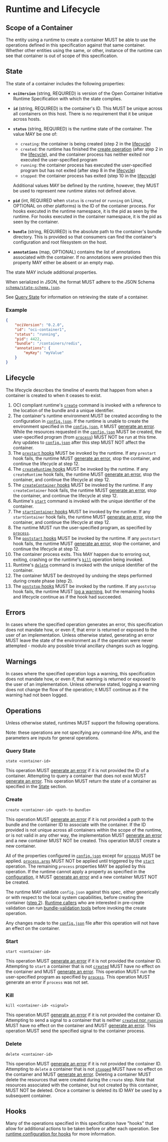 # <a name="runtimeAndLifecycle" />Runtime and Lifecycle

## <a name="runtimeScopeContainer" />Scope of a Container

The entity using a runtime to create a container MUST be able to use the operations defined in this specification against that same container.
Whether other entities using the same, or other, instance of the runtime can see that container is out of scope of this specification.

## <a name="runtimeState" />State

The state of a container includes the following properties:

* **`ociVersion`** (string, REQUIRED) is version of the Open Container Initiative Runtime Specification with which the state complies.
* **`id`** (string, REQUIRED) is the container's ID.
    This MUST be unique across all containers on this host.
    There is no requirement that it be unique across hosts.
* **`status`** (string, REQUIRED) is the runtime state of the container.
    The value MAY be one of:

    * `creating`: the container is being created (step 2 in the [lifecycle](#lifecycle))
    * `created`: the runtime has finished the [create operation](#create) (after step 2 in the [lifecycle](#lifecycle)), and the container process has neither exited nor executed the user-specified program
    * `running`: the container process has executed the user-specified program but has not exited (after step 8 in the [lifecycle](#lifecycle))
    * `stopped`: the container process has exited (step 10 in the [lifecycle](#lifecycle))

    Additional values MAY be defined by the runtime, however, they MUST be used to represent new runtime states not defined above.
* **`pid`** (int, REQUIRED when `status` is `created` or `running` on Linux, OPTIONAL on other platforms) is the ID of the container process.
  For hooks executed in the runtime namespace, it is the pid as seen by the runtime.
  For hooks executed in the container namespace, it is the pid as seen by the container.
* **`bundle`** (string, REQUIRED) is the absolute path to the container's bundle directory.
    This is provided so that consumers can find the container's configuration and root filesystem on the host.
* **`annotations`** (map, OPTIONAL) contains the list of annotations associated with the container.
    If no annotations were provided then this property MAY either be absent or an empty map.

The state MAY include additional properties.

When serialized in JSON, the format MUST adhere to the JSON Schema [`schema/state-schema.json`](schema/state-schema.json).

See [Query State](#query-state) for information on retrieving the state of a container.

### Example

```json
{
    "ociVersion": "0.2.0",
    "id": "oci-container1",
    "status": "running",
    "pid": 4422,
    "bundle": "/containers/redis",
    "annotations": {
        "myKey": "myValue"
    }
}
```

## <a name="runtimeLifecycle" />Lifecycle
The lifecycle describes the timeline of events that happen from when a container is created to when it ceases to exist.

1. OCI compliant runtime's [`create`](runtime.md#create) command is invoked with a reference to the location of the bundle and a unique identifier.
2. The container's runtime environment MUST be created according to the configuration in [`config.json`](config.md).
    If the runtime is unable to create the environment specified in the [`config.json`](config.md), it MUST [generate an error](#errors).
    While the resources requested in the [`config.json`](config.md) MUST be created, the user-specified program (from [`process`](config.md#process)) MUST NOT be run at this time.
    Any updates to [`config.json`](config.md) after this step MUST NOT affect the container.
3. The [`prestart` hooks](config.md#prestart) MUST be invoked by the runtime.
    If any `prestart` hook fails, the runtime MUST [generate an error](#errors), stop the container, and continue the lifecycle at step 12.
4. The [`createRuntime` hooks](config.md#createRuntime-hooks) MUST be invoked by the runtime.
    If any `createRuntime` hook fails, the runtime MUST [generate an error](#errors), stop the container, and continue the lifecycle at step 12.
5. The [`createContainer` hooks](config.md#createContainer-hooks) MUST be invoked by the runtime.
    If any `createContainer` hook fails, the runtime MUST [generate an error](#errors), stop the container, and continue the lifecycle at step 12.
6. Runtime's [`start`](runtime.md#start) command is invoked with the unique identifier of the container.
7. The [`startContainer` hooks](config.md#startContainer-hooks) MUST be invoked by the runtime.
    If any `startContainer` hook fails, the runtime MUST [generate an error](#errors), stop the container, and continue the lifecycle at step 12.
8. The runtime MUST run the user-specified program, as specified by [`process`](config.md#process).
9. The [`poststart` hooks](config.md#poststart) MUST be invoked by the runtime.
    If any `poststart` hook fails, the runtime MUST [generate an error](#errors), stop the container, and continue the lifecycle at step 12.
10. The container process exits.
    This MAY happen due to erroring out, exiting, crashing or the runtime's [`kill`](runtime.md#kill) operation being invoked.
11. Runtime's [`delete`](runtime.md#delete) command is invoked with the unique identifier of the container.
12. The container MUST be destroyed by undoing the steps performed during create phase (step 2).
13. The [`poststop` hooks](config.md#poststop) MUST be invoked by the runtime.
    If any `poststop` hook fails, the runtime MUST [log a warning](#warnings), but the remaining hooks and lifecycle continue as if the hook had succeeded.

## <a name="runtimeErrors" />Errors

In cases where the specified operation generates an error, this specification does not mandate how, or even if, that error is returned or exposed to the user of an implementation.
Unless otherwise stated, generating an error MUST leave the state of the environment as if the operation were never attempted - modulo any possible trivial ancillary changes such as logging.

## <a name="runtimeWarnings" />Warnings

In cases where the specified operation logs a warning, this specification does not mandate how, or even if, that warning is returned or exposed to the user of an implementation.
Unless otherwise stated, logging a warning does not change the flow of the operation; it MUST continue as if the warning had not been logged.

## <a name="runtimeOperations" />Operations

Unless otherwise stated, runtimes MUST support the following operations.

Note: these operations are not specifying any command-line APIs, and the parameters are inputs for general operations.

### <a name="runtimeQueryState" />Query State

`state <container-id>`

This operation MUST [generate an error](#errors) if it is not provided the ID of a container.
Attempting to query a container that does not exist MUST [generate an error](#errors).
This operation MUST return the state of a container as specified in the [State](#state) section.

### <a name="runtimeCreate" />Create

`create <container-id> <path-to-bundle>`

This operation MUST [generate an error](#errors) if it is not provided a path to the bundle and the container ID to associate with the container.
If the ID provided is not unique across all containers within the scope of the runtime, or is not valid in any other way, the implementation MUST [generate an error](#errors) and a new container MUST NOT be created.
This operation MUST create a new container.

All of the properties configured in [`config.json`](config.md) except for [`process`](config.md#process) MUST be applied.
[`process.args`](config.md#process) MUST NOT be applied until triggered by the [`start`](#start) operation.
The remaining `process` properties MAY be applied by this operation.
If the runtime cannot apply a property as specified in the [configuration](config.md), it MUST [generate an error](#errors) and a new container MUST NOT be created.

The runtime MAY validate `config.json` against this spec, either generically or with respect to the local system capabilities, before creating the container ([step 2](#lifecycle)).
[Runtime callers](glossary.md#runtime-caller) who are interested in pre-create validation can run [bundle-validation tools](implementations.md#testing--tools) before invoking the create operation.

Any changes made to the [`config.json`](config.md) file after this operation will not have an effect on the container.

### <a name="runtimeStart" />Start
`start <container-id>`

This operation MUST [generate an error](#errors) if it is not provided the container ID.
Attempting to `start` a container that is not [`created`](#state) MUST have no effect on the container and MUST [generate an error](#errors).
This operation MUST run the user-specified program as specified by [`process`](config.md#process).
This operation MUST generate an error if `process` was not set.

### <a name="runtimeKill" />Kill
`kill <container-id> <signal>`

This operation MUST [generate an error](#errors) if it is not provided the container ID.
Attempting to send a signal to a container that is neither [`created` nor `running`](#state) MUST have no effect on the container and MUST [generate an error](#errors).
This operation MUST send the specified signal to the container process.

### <a name="runtimeDelete" />Delete
`delete <container-id>`

This operation MUST [generate an error](#errors) if it is not provided the container ID.
Attempting to `delete` a container that is not [`stopped`](#state) MUST have no effect on the container and MUST [generate an error](#errors).
Deleting a container MUST delete the resources that were created during the `create` step.
Note that resources associated with the container, but not created by this container, MUST NOT be deleted.
Once a container is deleted its ID MAY be used by a subsequent container.


## <a name="runtimeHooks" />Hooks
Many of the operations specified in this specification have "hooks" that allow for additional actions to be taken before or after each operation.
See [runtime configuration for hooks](./config.md#posix-platform-hooks) for more information.
